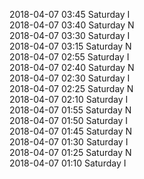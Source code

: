 2018-04-07 03:45 Saturday  I  
2018-04-07 03:40 Saturday  N  
2018-04-07 03:30 Saturday  I  
2018-04-07 03:15 Saturday  N  
2018-04-07 02:55 Saturday  I  
2018-04-07 02:40 Saturday  N  
2018-04-07 02:30 Saturday  I  
2018-04-07 02:25 Saturday  N  
2018-04-07 02:10 Saturday  I  
2018-04-07 01:55 Saturday  N  
2018-04-07 01:50 Saturday  I  
2018-04-07 01:45 Saturday  N  
2018-04-07 01:30 Saturday  I  
2018-04-07 01:25 Saturday  N  
2018-04-07 01:10 Saturday  I  
